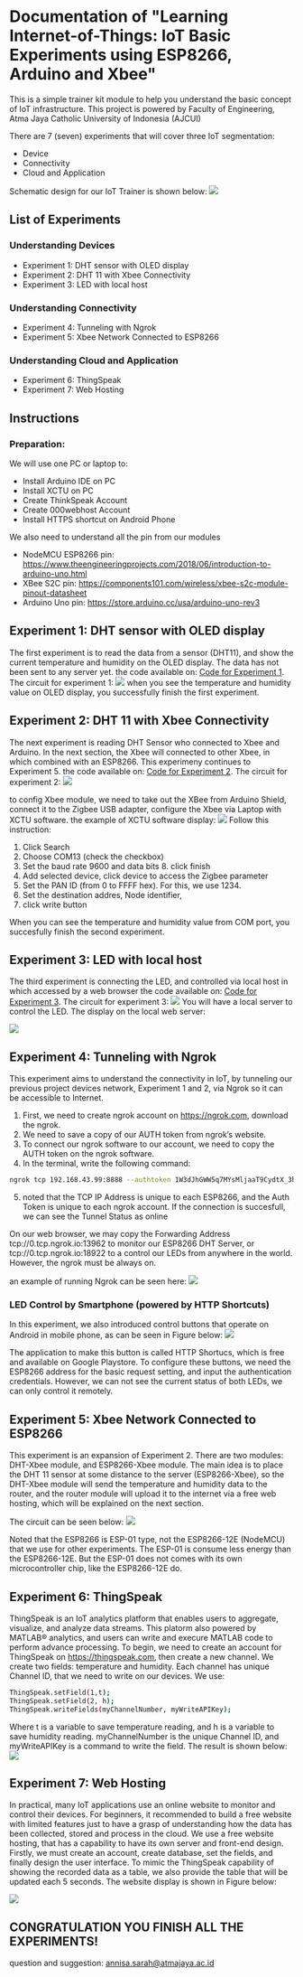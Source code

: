 
# Documentation of "Learning Internet-of-Things: IoT Basic Experiments using ESP8266, Arduino and Xbee"
This is a simple trainer kit module to help you understand the basic concept of IoT infrastructure. 
This project is powered by Faculty of Engineering, Atma Jaya Catholic University of Indonesia (AJCUI)

There are 7 (seven) experiments that will cover three IoT segmentation:
- Device
- Connectivity
- Cloud and Application

Schematic design for our IoT Trainer is shown below:
<a href="https://sites.google.com/view/telecom-uaj/home"><img src="https://user-images.githubusercontent.com/61287961/84870233-3f871380-b0a9-11ea-9936-90fbb5485c39.JPG"></a>


## List of Experiments

### Understanding Devices

- Experiment 1: DHT sensor with OLED display
- Experiment 2: DHT 11 with Xbee Connectivity
- Experiment 3: LED with local host


### Understanding Connectivity 

- Experiment 4: Tunneling with Ngrok
- Experiment 5: Xbee Network Connected to ESP8266


### Understanding Cloud and Application

- Experiment 6: ThingSpeak
- Experiment 7: Web Hosting

## Instructions 

### Preparation:
We will use one PC or laptop to:
- Install Arduino IDE on PC
- Install XCTU on PC
- Create ThinkSpeak Account
- Create 000webhost Account
- Install HTTPS shortcut on Android Phone

We also need to understand all the pin from our modules
- NodeMCU ESP8266 pin: https://www.theengineeringprojects.com/2018/06/introduction-to-arduino-uno.html
- XBee S2C pin: https://components101.com/wireless/xbee-s2c-module-pinout-datasheet
- Arduino Uno pin: https://store.arduino.cc/usa/arduino-uno-rev3


## Experiment 1: DHT sensor with OLED display

The first experiment is to read the data from a sensor (DHT11), and show the current temperature and humidity on the OLED display. The data has not been sent to any server yet.
the code available on: <a href="https://github.com/annisasarah/iot-trainer-module-2019/blob/master/DHT_OLED/DHT_OLED.ino">Code for Experiment 1</a>.
The circuit for experiment 1:
<a href="https://sites.google.com/view/telecom-uaj/home"><img src="https://raw.githubusercontent.com/annisasarah/iot-trainer-module-2019/master/doc_files/Experiment%201.JPG"></a>
when you see the temperature and humidity value on OLED display, you successfully finish the first experiment.

## Experiment 2: DHT 11 with Xbee Connectivity

The next experiment is reading DHT Sensor who connected to Xbee and Arduino. In the next section, the Xbee will connected to other Xbee, in which combined with an ESP8266. This experimeny continues to Experiment 5.
the code available on: <a href="https://github.com/annisasarah/iot-trainer-module-2019/blob/master/xbee_end/xbee_end.ino">Code for Experiment 2</a>.
The circuit for experiment 2:
<a href="https://sites.google.com/view/telecom-uaj/home"><img src="https://raw.githubusercontent.com/annisasarah/iot-trainer-module-2019/master/doc_files/Experiment%202.JPG"></a>

to config Xbee module, we need to take out the XBee from Arduino Shield, connect it to the Zigbee USB adapter, configure the Xbee via Laptop with XCTU software.
the example of XCTU software display:
<a href=""><img src="https://raw.githubusercontent.com/annisasarah/iot-trainer-module-2019/master/doc_files/product%20family%20dan%20firmware%20version%20zigbee.png"></a>
Follow this instruction: 
1. Click Search 
2. Choose COM13 (check the checkbox) 
3. Set the baud rate 9600 and data bits 8. click finish 
4. Add selected device, click device to access the Zigbee parameter
5. Set the PAN ID (from 0 to FFFF hex). For this, we use 1234.
6. Set the destination addres, Node identifier, 
7. click write button

When you can see the temperature and humidity value from COM port, you succesfully finish the second experiment.


## Experiment 3: LED with local host

The third experiment is connecting the LED, and controlled via local host in which accessed by a web browser
the code available on: <a href="https://github.com/annisasarah/iot-trainer-module-2019/blob/master/web_server_led/web_server_led.ino">Code for Experiment 3</a>.
The circuit for experiment 3:
<a href=""><img src="https://raw.githubusercontent.com/annisasarah/iot-trainer-module-2019/master/doc_files/Experiment%203.JPG"></a>
You will have a local server to control the LED. The display on the local web server:

<a href=""><img src="https://raw.githubusercontent.com/annisasarah/iot-trainer-module-2019/master/doc_files/photo6167784092205165310.jpg"></a>



## Experiment 4: Tunneling with Ngrok

This experiment aims to understand the connectivity in IoT, by tunneling our previous project devices network, Experiment 1 and 2, via Ngrok so it can be accessible to Internet. 
1. First, we need to create ngrok account on https://ngrok.com, download the ngrok. 
2. We need to save a copy of our AUTH token from ngrok’s website. 
3. To connect our ngrok software to our account, we need to copy the AUTH token on the ngrok software. 
4. In the terminal, write the following command:
```sh
ngrok tcp 192.168.43.99:8888 --authtoken 1W3dJhGWW5q7MYsMljaaT9CydtX_3hRTjErX1xWjqB7AW1qpj
```
5. noted that the TCP IP Address is unique to each ESP8266, and the Auth Token is unique to each ngrok account. If the connection is succesfull, we can see the Tunnel Status as online

On our web browser, we may copy the Forwarding Address tcp://0.tcp.ngrok.io:13962 to monitor our ESP8266 DHT Server, or   tcp://0.tcp.ngrok.io:18922 to a control our LEDs from anywhere in the world. However, the ngrok must be always on.

an example of running Ngrok can be seen here:
<a href=""><img src="https://raw.githubusercontent.com/annisasarah/iot-trainer-module-2019/master/doc_files/ngrokexample.JPG"></a>

### LED Control by Smartphone (powered by HTTP Shortcuts)

In this experiment, we also introduced control buttons that operate on Android in mobile phone, as can be seen in Figure below:
<a href=""><img src="https://raw.githubusercontent.com/annisasarah/iot-trainer-module-2019/master/doc_files/WhatsApp%20Image%202020-01-07%20at%2014.14.24__.jpeg"></a>

The application to make this button is called HTTP Shortucs, which is free and available on Google Playstore. To configure these buttons, we need the ESP8266 address for the basic request setting, and input the authentication credentials. However, we can not see the current status of both LEDs, we can only control it remotely.

## Experiment 5: Xbee Network Connected to ESP8266

This experiment is an expansion of Experiment 2. There are two modules: DHT-Xbee module, and ESP8266-Xbee module. The main idea is to place the DHT 11 sensor at some distance to the server (ESP8266-Xbee), so the DHT-Xbee module will send the temperature and humidity data to the router, and the router module will upload it to the internet via a free web hosting, which will be explained on the next section.

The circuit can be seen below:
<a href=""><img src="https://raw.githubusercontent.com/annisasarah/iot-trainer-module-2019/master/doc_files/Experiment%205.JPG"></a>

Noted that the ESP8266 is ESP-01 type, not the ESP8266-12E (NodeMCU) that we use for other experiments. The ESP-01 is consume less energy than the ESP8266-12E. But the ESP-01 does not comes with its own microcontroller chip, like the ESP8266-12E do.


## Experiment 6: ThingSpeak
ThingSpeak is an IoT analytics platform that enables users to aggregate, visualize, and analyze data streams. This platorm also powered by MATLAB® analytics, and users can write and execure MATLAB code to perform advance processing. To begin, we need to create an account for ThingSpeak on https://thingspeak.com, then create a new channel. We create two fields: temperature and humidity. Each channel has unique Channel ID, that we need to write on our devices. We use:
```sh
ThingSpeak.setField(1,t);
ThingSpeak.setField(2, h);
ThingSpeak.writeFields(myChannelNumber, myWriteAPIKey);
```
Where t is a variable to save temperature reading, and h is a variable to save humidity reading. myChannelNumber is the unique Channel ID, and myWriteAPIKey is a command to write the field. The result is shown below:
<a href=""><img src="https://github.com/annisasarah/iot-trainer-module-2019/blob/master/doc_files/ThingSpeak.JPG"></a>



## Experiment 7: Web Hosting
In practical, many IoT applications use an online website to monitor and control their devices. For beginners, it recommended to build a free website with limited features just to have a grasp of understanding how the data has been collected, stored and process in the cloud. We use a free website hosting, that has a capability to have its own server and front-end design. Firstly, we must create an account, create database, set the fields, and finally design the user interface. To mimic the ThingSpeak capability of showing the recorded data as a table, we also provide the table that will be updated each 5 seconds. The website display is shown in Figure below:

<a href=""><img src="https://raw.githubusercontent.com/annisasarah/iot-trainer-module-2019/master/doc_files/webhosting(1).jpg"></a>


## CONGRATULATION YOU FINISH ALL THE EXPERIMENTS!

question and suggestion:
annisa.sarah@atmajaya.ac.id


